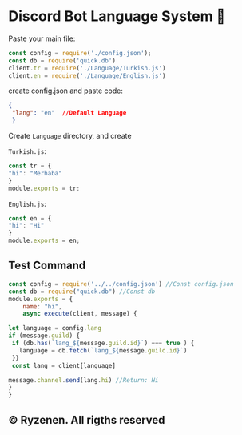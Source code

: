 # Discord Bot Language System 📢

Paste your main file:

```js
const config = require('./config.json');
const db = require('quick.db')
client.tr = require('./Language/Turkish.js')
client.en = require('./Language/English.js')
```

create config.json and paste code:
```json
{
 "lang": "en"  //Default Language
 }
 ```
 
Create `Language` directory, and create
 
`Turkish.js`:
```js
const tr = {
"hi": "Merhaba"
}
module.exports = tr;
```

`English.js`:
```js
const en = {
"hi": "Hi"
}
module.exports = en;
```

## Test Command
```js
const config = require('../../config.json') //Const config.json
const db = require("quick.db") //Const db
module.exports = {
    name: "hi",
    async execute(client, message) {  

let language = config.lang
if (message.guild) {
 if (db.has(`lang_${message.guild.id}`) === true ) {
   language = db.fetch(`lang_${message.guild.id}`)
 }}
 const lang = client[language]

message.channel.send(lang.hi) //Return: Hi 
}
}
```

## © Ryzenen. All rigths reserved
